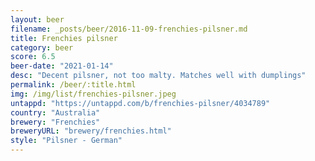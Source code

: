 ```yaml
---
layout: beer
filename: _posts/beer/2016-11-09-frenchies-pilsner.md
title: Frenchies pilsner
category: beer
score: 6.5
beer-date: "2021-01-14"
desc: "Decent pilsner, not too malty. Matches well with dumplings"
permalink: /beer/:title.html
img: /img/list/frenchies-pilsner.jpeg
untappd: "https://untappd.com/b/frenchies-pilsner/4034789"
country: "Australia"
brewery: "Frenchies"
breweryURL: "brewery/frenchies.html"
style: "Pilsner - German"
---
```

